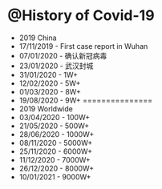 @History of Covid-19
===============
- 2019 China
- 17/11/2019 - First case report in Wuhan
- 07/01/2020 - 确认新冠病毒
- 23/01/2020 - 武汉封城
- 31/01/2020 - 1W+
- 12/02/2020 - 5W+
- 01/03/2020 - 8W+
- 19/08/2020 - 9W+
===============
- 2019 Worldwide
- 03/04/2020 - 100W+
- 21/05/2020 - 500W+
- 28/06/2020 - 1000W+
- 08/11/2020 - 5000W+
- 25/11/2020 - 6000W+
- 11/12/2020 - 7000W+
- 26/12/2020 - 8000W+
- 10/01/2021 - 9000W+
